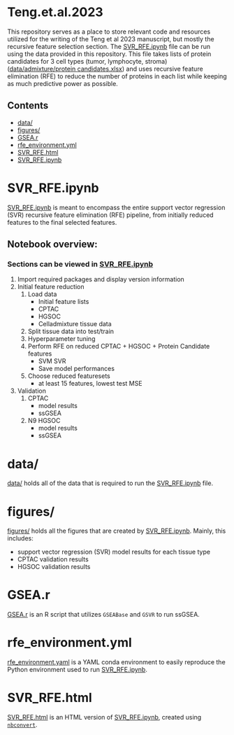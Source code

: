 # Teng.et.al.2023

This repository serves as a place to store relevant code and resources utilized for the writing of the Teng et al 2023 manuscript, but mostly the recursive feature selection section. The [SVR_RFE.ipynb](SVR_RFE.ipynb) file can be run using the data provided in this repository. This file takes lists of protein candidates for 3 cell types (tumor, lymphocyte, stroma) ([data/admixture/protein candidates.xlsx](data/admixture/protein%20candidates.xlsx)) and uses recursive feature elimination (RFE) to reduce the number of proteins in each list while keeping as much predictive power as possible.


## Contents
* [data/](#data)
* [figures/](#figures)
* [GSEA.r](#gsear)
* [rfe_environment.yml](#environment)
* [SVR_RFE.html](#svr_rfe_html)
* [SVR_RFE.ipynb](#svr_rfe_ipynb)

# SVR_RFE.ipynb <a id='svr_rfe_ipynb'></a>
[SVR_RFE.ipynb](SVR_RFE.ipynb) is meant to encompass the entire support vector regression (SVR) recursive feature elimination (RFE) pipeline, from initially reduced features to the final selected features. 

## Notebook overview:
### Sections can be viewed in [SVR_RFE.ipynb](SVR_RFE.ipynb)

1. Import required packages and display version information
2. Initial feature reduction
    1. Load data
        * Initial feature lists
        * CPTAC 
        * HGSOC 
        * Celladmixture tissue data
    2. Split tissue data into test/train
    3. Hyperparameter tuning
    4. Perform RFE on reduced CPTAC + HGSOC + Protein Candidate features
        * SVM SVR
        * Save model performances
    5. Choose reduced featuresets
        * at least 15 features, lowest test MSE
3. Validation
    1. CPTAC
        * model results
        * ssGSEA
    2. N9 HGSOC
        * model results
        * ssGSEA

# data/ <a id='data'></a>
[data/](data/) holds all of the data that is required to run the [SVR_RFE.ipynb](SVR_RFE.ipynb) file.

# figures/ <a id='figures'></a>
[figures/](figures/) holds all the figures that are created by [SVR_RFE.ipynb](SVR_RFE.ipynb). 
Mainly, this includes:
* support vector regression (SVR) model results for each tissue type
* CPTAC validation results
* HGSOC validation results

# GSEA.r <a id='gsear'></a>
[GSEA.r](GSEA.r) is an R script that utilizes `GSEABase` and `GSVR` to run ssGSEA.

# rfe_environment.yml <a id='environment'></a>
[rfe_environment.yaml](rfe_environment.yaml) is a YAML conda environment to easily reproduce the Python environment used to run [SVR_RFE.ipynb](SVR_RFE.ipynb).

# SVR_RFE.html <a id='svr_rfe_html'></a>
[SVR_RFE.html](SVR_RFE.html) is an HTML version of [SVR_RFE.ipynb](SVR_RFE.ipynb), created using [`nbconvert`](https://pypi.org/project/nbconvert/).
